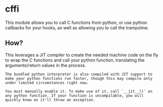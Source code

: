 # cffi

This module allows you to call C functions from python, or use python callbacks for your hooks, as well as allowing you to call the trampoline.

## How?
This leverages a JIT compiler to create the needed machine code on the fly to wrap the C functions and call your python function, translating the arguments/return values in the process.

```admonish tip title="Python functions can JIT"
The bundled python interpreter is also compiled with JIT support to make your python functions run faster, though this may compile only under limited circumstances right now.

You must manually enable it. To make use of it, call `__jit__()` on any python function. If your function is uncompilable, you will quickly know as it'll throw an exception.
```
